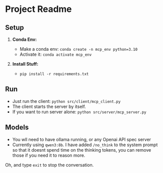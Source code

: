 # Project Readme

## Setup

1.  **Conda Env:**
    *   Make a conda env: `conda create -n mcp_env python=3.10` 
    *   Activate it: `conda activate mcp_env`

2.  **Install Stuff:**
    *   `pip install -r requirements.txt` 

## Run

*   Just run the client: `python src/client/mcp_client.py`
*   The client starts the server by itself.
*   If you want to run server alone: `python src/server/mcp_server.py` 

## Models
- You wll need to have ollama running, or any Openai API spec server
- Currently using `qwen3:8b`. I have added `/no_think` to the system prompt so that it doesnt spend time on the thinking tokens, you can remove those if you need it to reason more.


Oh, and type `exit` to stop the conversation.

